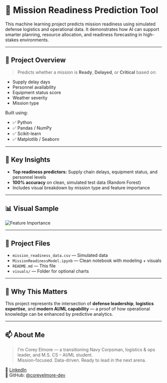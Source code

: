 # 🧠 Mission Readiness Prediction Tool

This machine learning project predicts mission readiness using simulated defense logistics and operational data. It demonstrates how AI can support smarter planning, resource allocation, and readiness forecasting in high-stakes environments.

---

## 🚀 Project Overview

> Predicts whether a mission is **Ready**, **Delayed**, or **Critical** based on:
- Supply delay days
- Personnel availability
- Equipment status score
- Weather severity
- Mission type

Built using:
- ✅ Python
- ✅ Pandas / NumPy
- ✅ Scikit-learn
- ✅ Matplotlib / Seaborn

---

## 🧠 Key Insights

- **Top readiness predictors:** Supply chain delays, equipment status, and personnel levels
- **100% accuracy** on clean, simulated test data (Random Forest)
- Includes visual breakdown by mission type and feature importance

---

## 📊 Visual Sample

![Feature Importance](visuals/feature_importance.png)

---

## 📁 Project Files

- `mission_readiness_data.csv` — Simulated data
- `MissionReadinessModel.ipynb` — Clean notebook with modeling + visuals
- `README.md` — This file
- `visuals/` — Folder for optional charts

---

## 🧭 Why This Matters

This project represents the intersection of **defense leadership**, **logistics expertise**, and **modern AI/ML capability** — a proof of how operational knowledge can be enhanced by predictive analytics.

---

## 📫 About Me

> I'm Corey Elmore — a transitioning Navy Corpsman, logistics & ops leader, and M.S. CS – AI/ML student.  
> Mission-focused. Data-driven. Ready to lead in the next arena.

🔗 [LinkedIn](https://www.linkedin.com/in/coreyelmoreusn)  
📍 GitHub: [@coreyelmore-dev](https://github.com/coreyelmore-dev)
